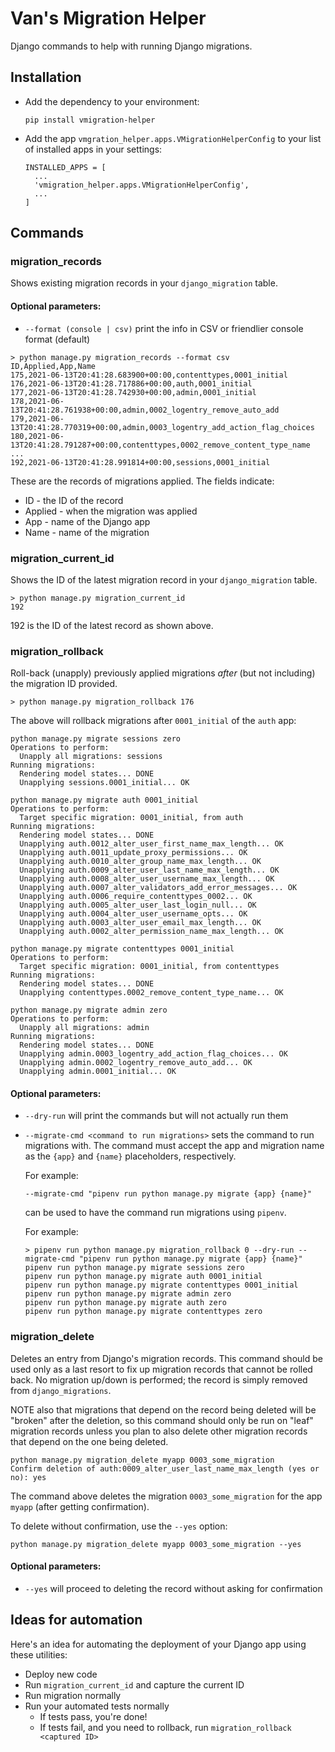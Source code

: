 # Van's Migration Helper

Django commands to help with running Django migrations.

## Installation

* Add the dependency to your environment:

  ```
  pip install vmigration-helper
  ```

* Add the app `vmgration_helper.apps.VMigrationHelperConfig` to your list of installed apps in your settings:

  ```
  INSTALLED_APPS = [
    ...
    'vmigration_helper.apps.VMigrationHelperConfig',
    ...
  ]
  ```


## Commands

### migration_records

Shows existing migration records in your `django_migration` table.

#### Optional parameters:

  * `--format (console | csv)` print the info in CSV or friendlier console format (default)

```
> python manage.py migration_records --format csv
ID,Applied,App,Name
175,2021-06-13T20:41:28.683900+00:00,contenttypes,0001_initial
176,2021-06-13T20:41:28.717886+00:00,auth,0001_initial
177,2021-06-13T20:41:28.742930+00:00,admin,0001_initial
178,2021-06-13T20:41:28.761938+00:00,admin,0002_logentry_remove_auto_add
179,2021-06-13T20:41:28.770319+00:00,admin,0003_logentry_add_action_flag_choices
180,2021-06-13T20:41:28.791287+00:00,contenttypes,0002_remove_content_type_name
...
192,2021-06-13T20:41:28.991814+00:00,sessions,0001_initial
```

These are the records of migrations applied. The fields indicate:
  * ID - the ID of the record
  * Applied - when the migration was applied 
  * App - name of the Django app
  * Name - name of the migration 


### migration_current_id

Shows the ID of the latest migration record in your `django_migration` table.

```
> python manage.py migration_current_id
192
```

192 is the ID of the latest record as shown above.

### migration_rollback

Roll-back (unapply) previously applied migrations _after_ (but not including) the migration ID provided.

```
> python manage.py migration_rollback 176
```

The above will rollback migrations after `0001_initial` of the `auth` app:

```
python manage.py migrate sessions zero
Operations to perform:
  Unapply all migrations: sessions
Running migrations:
  Rendering model states... DONE
  Unapplying sessions.0001_initial... OK

python manage.py migrate auth 0001_initial
Operations to perform:
  Target specific migration: 0001_initial, from auth
Running migrations:
  Rendering model states... DONE
  Unapplying auth.0012_alter_user_first_name_max_length... OK
  Unapplying auth.0011_update_proxy_permissions... OK
  Unapplying auth.0010_alter_group_name_max_length... OK
  Unapplying auth.0009_alter_user_last_name_max_length... OK
  Unapplying auth.0008_alter_user_username_max_length... OK
  Unapplying auth.0007_alter_validators_add_error_messages... OK
  Unapplying auth.0006_require_contenttypes_0002... OK
  Unapplying auth.0005_alter_user_last_login_null... OK
  Unapplying auth.0004_alter_user_username_opts... OK
  Unapplying auth.0003_alter_user_email_max_length... OK
  Unapplying auth.0002_alter_permission_name_max_length... OK

python manage.py migrate contenttypes 0001_initial
Operations to perform:
  Target specific migration: 0001_initial, from contenttypes
Running migrations:
  Rendering model states... DONE
  Unapplying contenttypes.0002_remove_content_type_name... OK

python manage.py migrate admin zero
Operations to perform:
  Unapply all migrations: admin
Running migrations:
  Rendering model states... DONE
  Unapplying admin.0003_logentry_add_action_flag_choices... OK
  Unapplying admin.0002_logentry_remove_auto_add... OK
  Unapplying admin.0001_initial... OK
```

#### Optional parameters:

  * `--dry-run` will print the commands but will not actually run them
  * `--migrate-cmd <command to run migrations>` sets the command to run migrations with. The command must accept 
    the app and migration name as the `{app}` and `{name}` placeholders, respectively.  
    
    For example:
    
    ```
    --migrate-cmd "pipenv run python manage.py migrate {app} {name}" 
    ```
    
    can be used to have the command run migrations using `pipenv`.

    For example:

    ```
    > pipenv run python manage.py migration_rollback 0 --dry-run --migrate-cmd "pipenv run python manage.py migrate {app} {name}"
    pipenv run python manage.py migrate sessions zero
    pipenv run python manage.py migrate auth 0001_initial
    pipenv run python manage.py migrate contenttypes 0001_initial
    pipenv run python manage.py migrate admin zero
    pipenv run python manage.py migrate auth zero
    pipenv run python manage.py migrate contenttypes zero
    ```

### migration_delete

Deletes an entry from Django's migration records. This command should be
used only as a last resort to fix up migration records that cannot be rolled back. No migration up/down is performed; 
the record is simply removed from `django_migrations`.

NOTE also that migrations that depend on the record being deleted will be "broken" after the deletion, so this 
command should only be run on "leaf" migration records unless you plan to also delete other migration records that
depend on the one being deleted.

```
python manage.py migration_delete myapp 0003_some_migration
Confirm deletion of auth:0009_alter_user_last_name_max_length (yes or no): yes
```
The command above deletes the migration `0003_some_migration` for the app `myapp` (after
getting confirmation).

To delete without confirmation, use the `--yes` option:
```
python manage.py migration_delete myapp 0003_some_migration --yes
```


#### Optional parameters:

  * `--yes` will proceed to deleting the record without asking for confirmation


## Ideas for automation

Here's an idea for automating the deployment of your Django app using these utilities:

* Deploy new code
* Run `migration_current_id` and capture the current ID
* Run migration normally
* Run your automated tests normally
  * If tests pass, you're done!
  * If tests fail, and you need to rollback, run
  `migration_rollback <captured ID>`
  